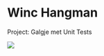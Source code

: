 # Winc Hangman
Project: Galgje met Unit Tests

![](https://lh3.google.com/u/0/d/1HyprxvRmFZQiWiJ0N9ZzLcQk_w8TFSmH=w1920-h937-iv1)
